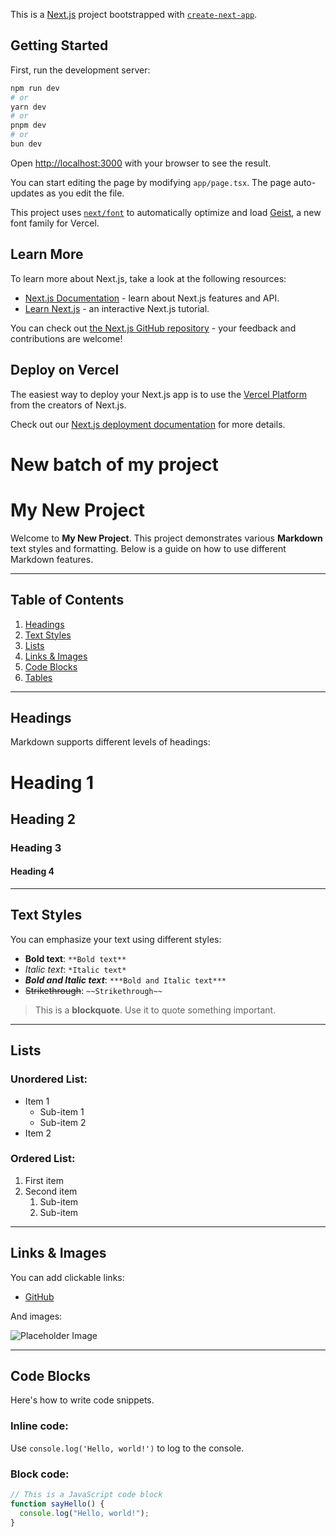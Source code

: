 This is a [Next.js](https://nextjs.org) project bootstrapped with [`create-next-app`](https://nextjs.org/docs/app/api-reference/cli/create-next-app).

## Getting Started

First, run the development server:

```bash
npm run dev
# or
yarn dev
# or
pnpm dev
# or
bun dev
```

Open [http://localhost:3000](http://localhost:3000) with your browser to see the result.

You can start editing the page by modifying `app/page.tsx`. The page auto-updates as you edit the file.

This project uses [`next/font`](https://nextjs.org/docs/app/building-your-application/optimizing/fonts) to automatically optimize and load [Geist](https://vercel.com/font), a new font family for Vercel.

## Learn More

To learn more about Next.js, take a look at the following resources:

- [Next.js Documentation](https://nextjs.org/docs) - learn about Next.js features and API.
- [Learn Next.js](https://nextjs.org/learn) - an interactive Next.js tutorial.

You can check out [the Next.js GitHub repository](https://github.com/vercel/next.js) - your feedback and contributions are welcome!

## Deploy on Vercel

The easiest way to deploy your Next.js app is to use the [Vercel Platform](https://vercel.com/new?utm_medium=default-template&filter=next.js&utm_source=create-next-app&utm_campaign=create-next-app-readme) from the creators of Next.js.

Check out our [Next.js deployment documentation](https://nextjs.org/docs/app/building-your-application/deploying) for more details.
# New batch of my project

# My New Project

Welcome to **My New Project**. This project demonstrates various **Markdown** text styles and formatting. Below is a guide on how to use different Markdown features.

---

## Table of Contents
1. [Headings](#headings)
2. [Text Styles](#text-styles)
3. [Lists](#lists)
4. [Links & Images](#links--images)
5. [Code Blocks](#code-blocks)
6. [Tables](#tables)

---

## Headings

Markdown supports different levels of headings:

# Heading 1
## Heading 2
### Heading 3
#### Heading 4

---

## Text Styles

You can emphasize your text using different styles:

- **Bold text**: `**Bold text**`
- *Italic text*: `*Italic text*`
- ***Bold and Italic text***: `***Bold and Italic text***`
- ~~Strikethrough~~: `~~Strikethrough~~`

> This is a **blockquote**. Use it to quote something important.

---

## Lists

### Unordered List:
- Item 1
  - Sub-item 1
  - Sub-item 2
- Item 2

### Ordered List:
1. First item
2. Second item
   1. Sub-item
   2. Sub-item

---

## Links & Images

You can add clickable links:

- [GitHub](https://github.com)

And images:

![Placeholder Image](https://placehold.co/200x100)

---

## Code Blocks

Here's how to write code snippets.

### Inline code:
Use `console.log('Hello, world!')` to log to the console.

### Block code:

```js
// This is a JavaScript code block
function sayHello() {
  console.log("Hello, world!");
}
